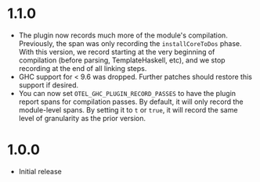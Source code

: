 # 1.1.0

- The plugin now records much more of the module's compilation. Previously, the
  span was only recording the `installCoreToDos` phase. With this version, we
  record starting at the very beginning of compilation (before parsing,
  TemplateHaskell, etc), and we stop recording at the end of all linking steps.
- GHC support for < 9.6 was dropped. Further patches should restore this
  support if desired. 
- You can now set `OTEL_GHC_PLUGIN_RECORD_PASSES` to have the plugin report
  spans for compilation passes. By default, it will only record the
  module-level spans. By setting it to `t` or `true`, it will record the same level of granularity as the prior version.

# 1.0.0

- Initial release

